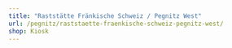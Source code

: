```yaml
---
title: "Raststätte Fränkische Schweiz / Pegnitz West"
url: /pegnitz/raststaette-fraenkische-schweiz-pegnitz-west/
shop: Kiosk
---
```

